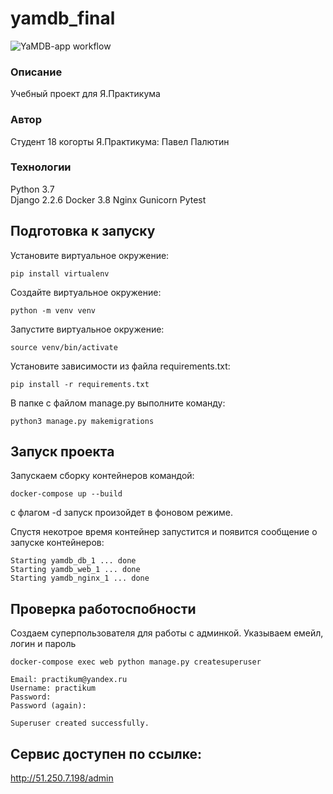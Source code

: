 # yamdb_final 
![YaMDB-app workflow](https://github.com/PolkanDo/yamdb_final/actions/workflows/yamdb_workflow.yml/badge.svg)

### Описание
Учебный проект для Я.Практикума

### Автор
Студент 18 когорты Я.Практикума: Павел Палютин

### Технологии
Python 3.7  
Django 2.2.6
Docker 3.8
Nginx
Gunicorn
Pytest

## Подготовка к запуску
Установите виртуальное окружение:
```
pip install virtualenv
```
Создайте виртуальное окружение:
```
python -m venv venv
```
Запустите виртуальное окружение:
```
source venv/bin/activate
```
Установите зависимости из файла requirements.txt:
```
pip install -r requirements.txt
```
В папке с файлом manage.py выполните команду:
```
python3 manage.py makemigrations
```
## Запуск проекта
Запускаем сборку контейнеров командой:
```
docker-compose up --build 
```
с флагом -d запуск произойдет в фоновом режиме.

Спустя некотрое время контейнер запустится и появится сообщение о запуске контейнеров:
```
Starting yamdb_db_1 ... done
Starting yamdb_web_1 ... done
Starting yamdb_nginx_1 ... done
```
## Проверка работоспобности
Создаем суперпользователя для работы с админкой. Указываем емейл, логин и пароль
```
docker-compose exec web python manage.py createsuperuser
```
```
Email: practikum@yandex.ru
Username: practikum
Password: 
Password (again): 
```
```
Superuser created successfully.
```

## Сервис доступен по ссылке: 
http://51.250.7.198/admin
